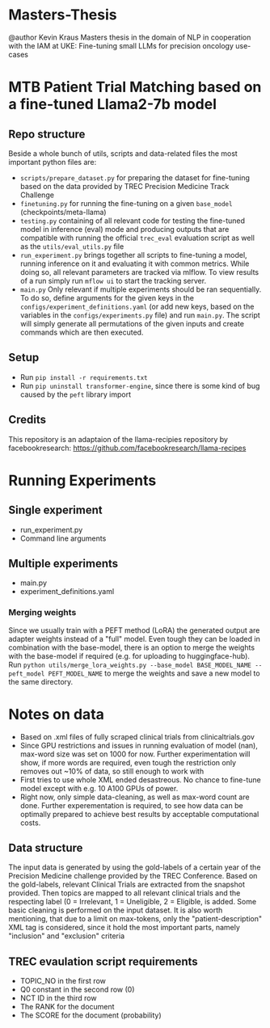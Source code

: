 # Masters-Thesis
@author Kevin Kraus
Masters thesis in the domain of NLP in cooperation with the IAM at UKE: Fine-tuning small LLMs for precision oncology use-cases
# MTB Patient Trial Matching based on a fine-tuned Llama2-7b model
## Repo structure
Beside a whole bunch of utils, scripts and data-related files the most important python files are:
- `scripts/prepare_dataset.py` for preparing the dataset for fine-tuning based on the data provided by TREC Precision Medicine Track Challenge
- `finetuning.py` for running the fine-tuning on a given `base_model` (checkpoints/meta-llama)
- `testing.py` containing of all relevant code for testing the fine-tuned model in inference (eval) mode and producing outputs that are compatible with running the official `trec_eval` evaluation script as well as the `utils/eval_utils.py` file
- `run_experiment.py` brings together all scripts to fine-tuning a model, running inference on it and evaluating it with common metrics. While doing so, all relevant parameters are tracked via mlflow. To view results of a run simply run `mflow ui` to start the tracking server.
- `main.py` Only relevant if multiple experiments should be ran sequentially. To do so, define arguments for the given keys in the `configs/experiment_definitions.yaml` (or add new keys, based on the variables in the `configs/experiments.py` file) and run `main.py`. The script will simply generate all permutations of the given inputs and create commands which are then executed.
## Setup
- Run `pip install -r requirements.txt`
- Run `pip uninstall transformer-engine`, since there is some kind of bug caused by the `peft` library import

## Credits
This repository is an adaptaion of the llama-recipies repository by facebookresearch: https://github.com/facebookresearch/llama-recipes

# Running Experiments
## Single experiment
- run_experiment.py
- Command line arguments

## Multiple experiments
- main.py
- experiment_definitions.yaml

### Merging weights
Since we usually train with a PEFT method (LoRA) the generated output are adapter weights instead of a "full" model. Even tough they can be loaded in combination with the base-model, there is an option to merge the weights with the base-model if required (e.g. for uploading to huggingface-hub).
Run `python utils/merge_lora_weights.py --base_model BASE_MODEL_NAME --peft_model PEFT_MODEL_NAME` to merge the weights and save a new model to the same directory.


# Notes on data
- Based on .xml files of fully scraped clinical trials from clinicaltrials.gov
- Since GPU restrictions and issues in running evaluation of model (nan), max-word size was set on 1000 for now. Further experimentation will show, if more words are required, even tough the restriction only removes out ~10% of data, so still enough to work with
- First tries to use whole XML ended desastreous. No chance to fine-tune model except with e.g. 10 A100 GPUs of power.
- Right now, only simple data-cleaning, as well as max-word count are done. Further experementation is required, to see how data can be optimally prepared to achieve best results by acceptable computational costs.

## Data structure
The input data is generated by using the gold-labels of a certain year of the Precision Medicine challenge provided by the TREC Conference. Based on the gold-labels, relevant Clinical Trials are extracted from the snapshot provided. Then topics are mapped to all relevant clinical trials and the respecting label (0 = Irrelevant, 1 = Uneligible, 2 = Eligible, is added. Some basic cleaning is performed on the input dataset.
It is also worth mentioning, that due to a limit on max-tokens, only the "patient-description" XML tag is considered, since it hold the most important parts, namely "inclusion" and "exclusion" criteria


## TREC evaulation script requirements
- TOPIC_NO in the first row
- Q0 constant in the second row (0)
- NCT ID in the third row
- The RANK for the document
- The SCORE for the document (probability)
